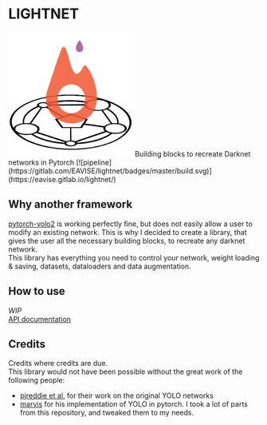 LIGHTNET
========
<img src="docs/.static/lightnet.png" alt="Logo" width="250" height="250">  
Building blocks to recreate Darknet networks in Pytorch  
[![pipeline](https://gitlab.com/EAVISE/lightnet/badges/master/build.svg)](https://eavise.gitlab.io/lightnet/)

## Why another framework
[pytorch-yolo2](https://github.com/marvis/pytorch-yolo2) is working perfectly fine, but does not easily allow a user to modify an existing network.
This is why I decided to create a library, that gives the user all the necessary building blocks, to recreate any darknet network.  
This library has everything you need to control your network, weight loading & saving, datasets, dataloaders and data augmentation.

## How to use
_WIP_  
[API documentation](https://eavise.gitlab.io/lightnet)

## Credits
Credits where credits are due.  
This library would not have been possible without the great work of the following people:
  - [pjreddie et al.](https://github.com/pjreddie/darknet) for their work on the original YOLO networks
  - [marvis](https://github.com/marvis/pytorch-yolo2) for his implementation of YOLO in pytorch. I took a lot of parts from this repository, and tweaked them to my needs.
